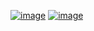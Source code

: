 <a href="https://degrangem.github.io/BTSChrono/index.html">![image](https://user-images.githubusercontent.com/53106394/165280540-e1b2524b-aaa3-4665-a6c1-cd61dcf78558.png)</a>
<a href="https://github.com/DegrangeM/BTSChrono/archive/refs/heads/master.zip">![image](https://user-images.githubusercontent.com/53106394/165281468-78365b2c-bd0e-4811-b766-c01de9020454.png)</a>